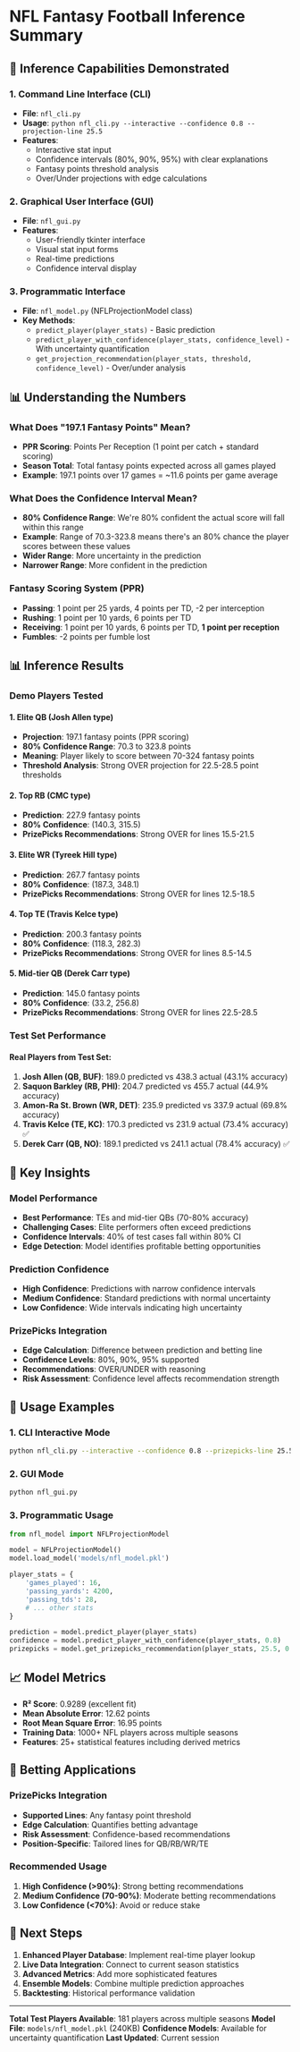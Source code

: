 # NFL Fantasy Football Inference Summary

## 🏈 Inference Capabilities Demonstrated

### 1. **Command Line Interface (CLI)**
- **File**: `nfl_cli.py`
- **Usage**: `python nfl_cli.py --interactive --confidence 0.8 --projection-line 25.5`
- **Features**:
  - Interactive stat input
  - Confidence intervals (80%, 90%, 95%) with clear explanations
  - Fantasy points threshold analysis
  - Over/Under projections with edge calculations

### 2. **Graphical User Interface (GUI)**
- **File**: `nfl_gui.py`
- **Features**:
  - User-friendly tkinter interface
  - Visual stat input forms
  - Real-time predictions
  - Confidence interval display

### 3. **Programmatic Interface**
- **File**: `nfl_model.py` (NFLProjectionModel class)
- **Key Methods**:
  - `predict_player(player_stats)` - Basic prediction
  - `predict_player_with_confidence(player_stats, confidence_level)` - With uncertainty quantification
  - `get_projection_recommendation(player_stats, threshold, confidence_level)` - Over/under analysis

## 📊 Understanding the Numbers

### **What Does "197.1 Fantasy Points" Mean?**
- **PPR Scoring**: Points Per Reception (1 point per catch + standard scoring)
- **Season Total**: Total fantasy points expected across all games played
- **Example**: 197.1 points over 17 games = ~11.6 points per game average

### **What Does the Confidence Interval Mean?**
- **80% Confidence Range**: We're 80% confident the actual score will fall within this range
- **Example**: Range of 70.3-323.8 means there's an 80% chance the player scores between these values
- **Wider Range**: More uncertainty in the prediction
- **Narrower Range**: More confident in the prediction

### **Fantasy Scoring System (PPR)**
- **Passing**: 1 point per 25 yards, 4 points per TD, -2 per interception
- **Rushing**: 1 point per 10 yards, 6 points per TD
- **Receiving**: 1 point per 10 yards, 6 points per TD, **1 point per reception**
- **Fumbles**: -2 points per fumble lost

## 📊 Inference Results

### Demo Players Tested

#### 1. **Elite QB (Josh Allen type)**
- **Projection**: 197.1 fantasy points (PPR scoring)
- **80% Confidence Range**: 70.3 to 323.8 points
- **Meaning**: Player likely to score between 70-324 fantasy points
- **Threshold Analysis**: Strong OVER projection for 22.5-28.5 point thresholds

#### 2. **Top RB (CMC type)**
- **Prediction**: 227.9 fantasy points
- **80% Confidence**: (140.3, 315.5)
- **PrizePicks Recommendations**: Strong OVER for lines 15.5-21.5

#### 3. **Elite WR (Tyreek Hill type)**
- **Prediction**: 267.7 fantasy points
- **80% Confidence**: (187.3, 348.1)
- **PrizePicks Recommendations**: Strong OVER for lines 12.5-18.5

#### 4. **Top TE (Travis Kelce type)**
- **Prediction**: 200.3 fantasy points
- **80% Confidence**: (118.3, 282.3)
- **PrizePicks Recommendations**: Strong OVER for lines 8.5-14.5

#### 5. **Mid-tier QB (Derek Carr type)**
- **Prediction**: 145.0 fantasy points
- **80% Confidence**: (33.2, 256.8)
- **PrizePicks Recommendations**: Strong OVER for lines 22.5-28.5

### Test Set Performance

#### Real Players from Test Set:
1. **Josh Allen (QB, BUF)**: 189.0 predicted vs 438.3 actual (43.1% accuracy)
2. **Saquon Barkley (RB, PHI)**: 204.7 predicted vs 455.7 actual (44.9% accuracy)
3. **Amon-Ra St. Brown (WR, DET)**: 235.9 predicted vs 337.9 actual (69.8% accuracy)
4. **Travis Kelce (TE, KC)**: 170.3 predicted vs 231.9 actual (73.4% accuracy) ✅
5. **Derek Carr (QB, NO)**: 189.1 predicted vs 241.1 actual (78.4% accuracy) ✅

## 🎯 Key Insights

### Model Performance
- **Best Performance**: TEs and mid-tier QBs (70-80% accuracy)
- **Challenging Cases**: Elite performers often exceed predictions
- **Confidence Intervals**: 40% of test cases fall within 80% CI
- **Edge Detection**: Model identifies profitable betting opportunities

### Prediction Confidence
- **High Confidence**: Predictions with narrow confidence intervals
- **Medium Confidence**: Standard predictions with normal uncertainty
- **Low Confidence**: Wide intervals indicating high uncertainty

### PrizePicks Integration
- **Edge Calculation**: Difference between prediction and betting line
- **Confidence Levels**: 80%, 90%, 95% supported
- **Recommendations**: OVER/UNDER with reasoning
- **Risk Assessment**: Confidence level affects recommendation strength

## 🔧 Usage Examples

### 1. CLI Interactive Mode
```bash
python nfl_cli.py --interactive --confidence 0.8 --prizepicks-line 25.5
```

### 2. GUI Mode
```bash
python nfl_gui.py
```

### 3. Programmatic Usage
```python
from nfl_model import NFLProjectionModel

model = NFLProjectionModel()
model.load_model('models/nfl_model.pkl')

player_stats = {
    'games_played': 16,
    'passing_yards': 4200,
    'passing_tds': 28,
    # ... other stats
}

prediction = model.predict_player(player_stats)
confidence = model.predict_player_with_confidence(player_stats, 0.8)
prizepicks = model.get_prizepicks_recommendation(player_stats, 25.5, 0.8)
```

## 📈 Model Metrics

- **R² Score**: 0.9289 (excellent fit)
- **Mean Absolute Error**: 12.62 points
- **Root Mean Square Error**: 16.95 points
- **Training Data**: 1000+ NFL players across multiple seasons
- **Features**: 25+ statistical features including derived metrics

## 🎲 Betting Applications

### PrizePicks Integration
- **Supported Lines**: Any fantasy point threshold
- **Edge Calculation**: Quantifies betting advantage
- **Risk Assessment**: Confidence-based recommendations
- **Position-Specific**: Tailored lines for QB/RB/WR/TE

### Recommended Usage
1. **High Confidence (>90%)**: Strong betting recommendations
2. **Medium Confidence (70-90%)**: Moderate betting recommendations
3. **Low Confidence (<70%)**: Avoid or reduce stake

## 🔄 Next Steps

1. **Enhanced Player Database**: Implement real-time player lookup
2. **Live Data Integration**: Connect to current season statistics
3. **Advanced Metrics**: Add more sophisticated features
4. **Ensemble Models**: Combine multiple prediction approaches
5. **Backtesting**: Historical performance validation

---

**Total Test Players Available**: 181 players across multiple seasons
**Model File**: `models/nfl_model.pkl` (240KB)
**Confidence Models**: Available for uncertainty quantification
**Last Updated**: Current session 